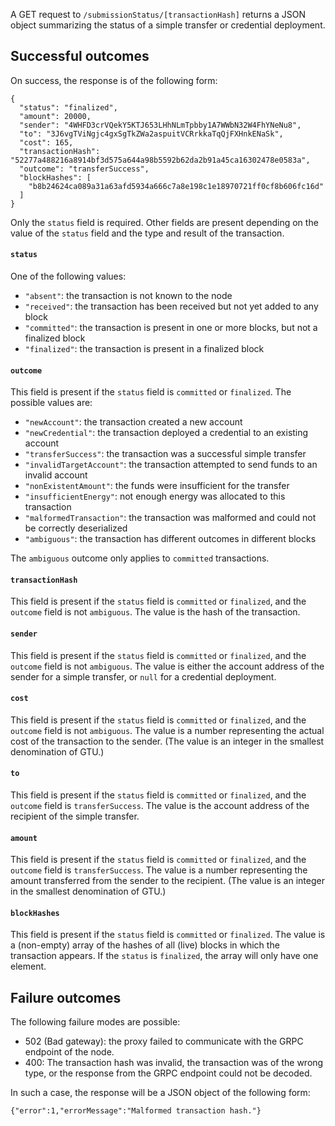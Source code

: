 A GET request to `/submissionStatus/[transactionHash]` returns a JSON object summarizing the status of a simple transfer or credential deployment.

## Successful outcomes
On success, the response is of the following form:
```
{
  "status": "finalized",
  "amount": 20000,
  "sender": "4WHFD3crVQekY5KTJ653LHhNLmTpbby1A7WWbN32W4FhYNeNu8",
  "to": "3J6vgTViNgjc4gxSgTkZWa2aspuitVCRrkkaTqQjFXHnkENaSk",
  "cost": 165,
  "transactionHash": "52277a488216a8914bf3d575a644a98b5592b62da2b91a45ca16302478e0583a",
  "outcome": "transferSuccess",
  "blockHashes": [
    "b8b24624ca089a31a63afd5934a666c7a8e198c1e18970721ff0cf8b606fc16d"
  ]
}
```
Only the `status` field is required.
Other fields are present depending on the value of the `status` field and the type and result of the transaction.

#### `status`
One of the following values:
* `"absent"`: the transaction is not known to the node
* `"received"`: the transaction has been received but not yet added to any block
* `"committed"`: the transaction is present in one or more blocks, but not a finalized block
* `"finalized"`: the transaction is present in a finalized block

#### `outcome`
This field is present if the `status` field is `committed` or `finalized`.
The possible values are:
* `"newAccount"`: the transaction created a new account
* `"newCredential"`: the transaction deployed a credential to an existing account
* `"transferSuccess"`: the transaction was a successful simple transfer
* `"invalidTargetAccount"`: the transaction attempted to send funds to an invalid account
* `"nonExistentAmount"`: the funds were insufficient for the transfer
* `"insufficientEnergy"`: not enough energy was allocated to this transaction
* `"malformedTransaction"`: the transaction was malformed and could not be correctly deserialized
* `"ambiguous"`: the transaction has different outcomes in different blocks

The `ambiguous` outcome only applies to `committed` transactions.

#### `transactionHash`
This field is present if the `status` field is `committed` or `finalized`, and the `outcome` field is not `ambiguous`.
The value is the hash of the transaction.

#### `sender`
This field is present if the `status` field is `committed` or `finalized`, and the `outcome` field is not `ambiguous`.
The value is either the account address of the sender for a simple transfer, or `null` for a credential deployment.

#### `cost`
This field is present if the `status` field is `committed` or `finalized`, and the `outcome` field is not `ambiguous`.
The value is a number representing the actual cost of the transaction to the sender.
(The value is an integer in the smallest denomination of GTU.)

#### `to`
This field is present if the `status` field is `committed` or `finalized`, and the `outcome` field is `transferSuccess`.
The value is the account address of the recipient of the simple transfer.

#### `amount`
This field is present if the `status` field is `committed` or `finalized`, and the `outcome` field is `transferSuccess`.
The value is a number representing the amount transferred from the sender to the recipient.
(The value is an integer in the smallest denomination of GTU.)

#### `blockHashes`
This field is present if the `status` field is `committed` or `finalized`.
The value is a (non-empty) array of the hashes of all (live) blocks in which the transaction appears.
If the `status` is `finalized`, the array will only have one element.


## Failure outcomes

The following failure modes are possible:
* 502 (Bad gateway): the proxy failed to communicate with the GRPC endpoint of the node.
* 400: The transaction hash was invalid, the transaction was of the wrong type, or the response from the GRPC endpoint could not be decoded.

In such a case, the response will be a JSON object of the following form:
```
{"error":1,"errorMessage":"Malformed transaction hash."}
```